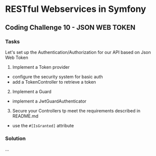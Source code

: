# RESTful Webservices in Symfony

## Coding Challenge 10 - JSON WEB TOKEN

### Tasks

Let's set up the Authentication/Authorization for our API based on Json Web Token

1. Implement a Token provider

- configure the security system for basic auth
- add a TokenController to retrieve a token

2. Implement a Guard

- implement a JwtGuardAuthenticator

3. Secure your Controllers tp meet the requirements described in README.md

- use the `#[IsGranted]` attribute

### Solution

...
